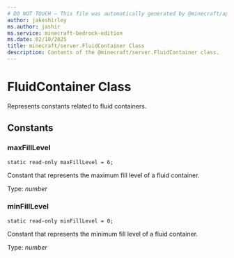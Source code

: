 ```yaml
---
# DO NOT TOUCH — This file was automatically generated by @minecraft/api-docs-generator, to report problems file an issue at https://github.com/Mojang/minecraft-scripting-libraries
author: jakeshirley
ms.author: jashir
ms.service: minecraft-bedrock-edition
ms.date: 02/10/2025
title: minecraft/server.FluidContainer Class
description: Contents of the @minecraft/server.FluidContainer class.
---
```

# FluidContainer Class

Represents constants related to fluid containers.

## Constants

### **maxFillLevel**
`static read-only maxFillLevel = 6;`

Constant that represents the maximum fill level of a fluid container.

Type: *number*

### **minFillLevel**
`static read-only minFillLevel = 0;`

Constant that represents the minimum fill level of a fluid container.

Type: *number*
